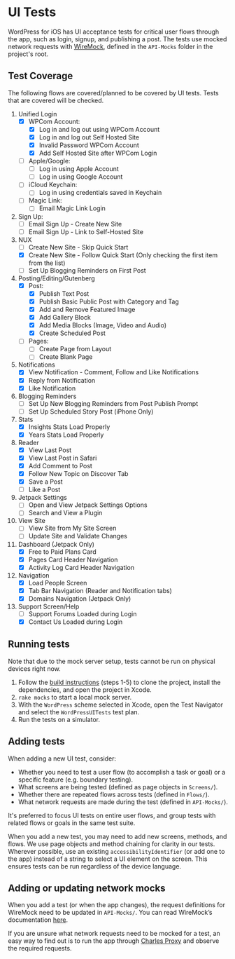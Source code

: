 #  UI Tests

WordPress for iOS has UI acceptance tests for critical user flows through the app, such as login, signup, and publishing a post. The tests use mocked network requests with [WireMock](http://wiremock.org/), defined in the `API-Mocks` folder in the project's root.

## Test Coverage

The following flows are covered/planned to be covered by UI tests. Tests that are covered will be checked.

1. Unified Login
    - [x] WPCom Account:
        - [x] Log in and log out using WPCom Account
        - [x] Log in and log out Self Hosted Site
        - [x] Invalid Password WPCom Account
        - [x] Add Self Hosted Site after WPCom Login
    - [ ] Apple/Google:
        - [ ] Log in using Apple Account
        - [ ] Log in using Google Account
    - [ ] iCloud Keychain:
        - [ ] Log in using credentials saved in Keychain
    - [ ] Magic Link:
        - [ ] Email Magic Link Login
2. Sign Up:
    - [ ] Email Sign Up - Create New Site
    - [ ] Email Sign Up - Link to Self-Hosted Site
3. NUX
    - [ ] Create New Site - Skip Quick Start
    - [x] Create New Site - Follow Quick Start (Only checking the first item from the list)
    - [ ] Set Up Blogging Reminders on First Post
4. Posting/Editing/Gutenberg
    - [x] Post:
        - [x] Publish Text Post
        - [x] Publish Basic Public Post with Category and Tag
        - [x] Add and Remove Featured Image
        - [x] Add Gallery Block
        - [x] Add Media Blocks (Image, Video and Audio)
        - [x] Create Scheduled Post
    - [ ] Pages:
        - [ ] Create Page from Layout
        - [ ] Create Blank Page
5. Notifications
    - [x] View Notification - Comment, Follow and Like Notifications
    - [x] Reply from Notification
    - [x] Like Notification
6. Blogging Reminders
    - [ ] Set Up New Blogging Reminders from Post Publish Prompt
    - [ ] Set Up Scheduled Story Post (iPhone Only)
7. Stats
    - [x] Insights Stats Load Properly
    - [x] Years Stats Load Properly
8. Reader
    - [x] View Last Post
    - [x] View Last Post in Safari
    - [x] Add Comment to Post
    - [x] Follow New Topic on Discover Tab
    - [x] Save a Post
    - [ ] Like a Post 
9. Jetpack Settings
    - [ ] Open and View Jetpack Settings Options
    - [ ] Search and View a Plugin
10. View Site
    - [ ] View Site from My Site Screen
    - [ ] Update Site and Validate Changes
11. Dashboard (Jetpack Only)
    - [x] Free to Paid Plans Card
    - [x] Pages Card Header Navigation
    - [x] Activity Log Card Header Navigation
12. Navigation
    - [x] Load People Screen
    - [x] Tab Bar Navigation (Reader and Notification tabs)
    - [x] Domains Navigation (Jetpack Only)
13. Support Screen/Help
    - [ ] Support Forums Loaded during Login
    - [x] Contact Us Loaded during Login

## Running tests

Note that due to the mock server setup, tests cannot be run on physical devices right now.

1. Follow the [build instructions](https://github.com/wordpress-mobile/WordPress-iOS#build-instructions) (steps 1-5) to clone the project, install the dependencies, and open the project in Xcode.
2. `rake mocks` to start a local mock server.
3. With the `WordPress` scheme selected in Xcode, open the Test Navigator and select the `WordPressUITests` test plan.
4. Run the tests on a simulator.

## Adding tests

When adding a new UI test, consider:

* Whether you need to test a user flow (to accomplish a task or goal) or a specific feature (e.g. boundary testing).
* What screens are being tested (defined as page objects in `Screens/`).
* Whether there are repeated flows across tests (defined in `Flows/`).
* What network requests are made during the test (defined in `API-Mocks/`).

It's preferred to focus UI tests on entire user flows, and group tests with related flows or goals in the same test suite.

When you add a new test, you may need to add new screens, methods, and flows. We use page objects and method chaining for clarity in our tests. Wherever possible, use an existing `accessibilityIdentifier` (or add one to the app) instead of a string to select a UI element on the screen. This ensures tests can be run regardless of the device language.

## Adding or updating network mocks

When you add a test (or when the app changes), the request definitions for WireMock need to be updated in `API-Mocks/`. You can read WireMock’s documentation [here](http://wiremock.org/docs/).

If you are unsure what network requests need to be mocked for a test, an easy way to find out is to run the app through [Charles Proxy](https://www.charlesproxy.com/) and observe the required requests.
